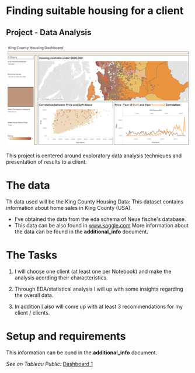 # Finding suitable housing for a client
## Project - Data Analysis

<img title="Price Analysis Dashboard" alt="King County" src="img/dashboard_2.png">

This project is centered around exploratory data analysis techniques and presentation of results to a client.  

# The data  

Th data used will be the King County Housing Data: This dataset contains information about home sales in King County (USA).
- I've obtained the data from the eda schema of Neue fische's database.  
- This data can be also found in www.kaggle.com
More information about the data can be found in the **additional_info** document.

# The Tasks

1. I will choose one client (at least one per Notebook) and make the analysis acording their characteristics. 

2. Through EDA/statistical analysis I will up with some insights regarding the overall data.

3. In addition I also will come up with at least 3 recommendations for my client / clients.

# Setup and requirements  

This information can be ound in the **additional_info** document.

*See on Tableau Public:* [Dashboard 1](https://public.tableau.com/shared/BR6MDTH3M?:display_count=n&:origin=viz_share_link)  

